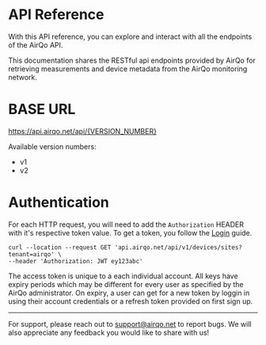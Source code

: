 # API Reference

With this API reference, you can explore and interact with all the endpoints of the AirQo API.

This documentation shares the RESTful api endpoints provided by AirQo for retrieving measurements and device metadata from the AirQo monitoring network.

# BASE URL

https://api.airqo.net/api/{VERSION_NUMBER}

Available version numbers:

- v1
- v2

# Authentication

For each HTTP request, you will need to add the `Authorization` HEADER with it's respective token value. To get a token, you follow the [Login](../api/users.md#login) guide.

```
curl --location --request GET 'api.airqo.net/api/v1/devices/sites?tenant=airqo' \
--header 'Authorization: JWT ey123abc'
```

The access token is unique to a each individual account. All keys have expiry periods which may be different for every user as specified by the AirQo administrator.
On expiry, a user can get for a new token by loggin in using their account credentials or a refresh token provided on first sign up.

---

For support, please reach out to support@airqo.net to report bugs. We will also appreciate any feedback you would like to share with us!
